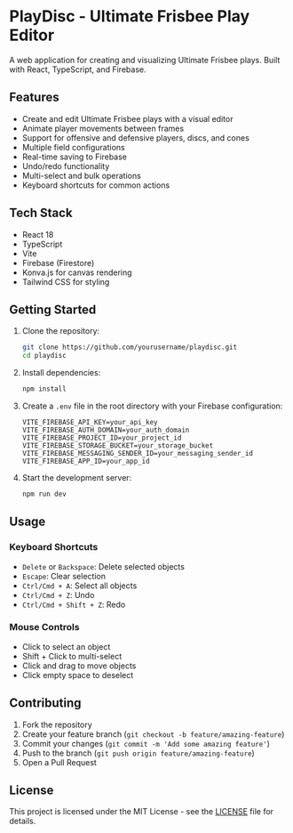 # PlayDisc - Ultimate Frisbee Play Editor

A web application for creating and visualizing Ultimate Frisbee plays. Built with React, TypeScript, and Firebase.

## Features

- Create and edit Ultimate Frisbee plays with a visual editor
- Animate player movements between frames
- Support for offensive and defensive players, discs, and cones
- Multiple field configurations
- Real-time saving to Firebase
- Undo/redo functionality
- Multi-select and bulk operations
- Keyboard shortcuts for common actions

## Tech Stack

- React 18
- TypeScript
- Vite
- Firebase (Firestore)
- Konva.js for canvas rendering
- Tailwind CSS for styling

## Getting Started

1. Clone the repository:
   ```bash
   git clone https://github.com/yourusername/playdisc.git
   cd playdisc
   ```

2. Install dependencies:
   ```bash
   npm install
   ```

3. Create a `.env` file in the root directory with your Firebase configuration:
   ```
   VITE_FIREBASE_API_KEY=your_api_key
   VITE_FIREBASE_AUTH_DOMAIN=your_auth_domain
   VITE_FIREBASE_PROJECT_ID=your_project_id
   VITE_FIREBASE_STORAGE_BUCKET=your_storage_bucket
   VITE_FIREBASE_MESSAGING_SENDER_ID=your_messaging_sender_id
   VITE_FIREBASE_APP_ID=your_app_id
   ```

4. Start the development server:
   ```bash
   npm run dev
   ```

## Usage

### Keyboard Shortcuts

- `Delete` or `Backspace`: Delete selected objects
- `Escape`: Clear selection
- `Ctrl/Cmd + A`: Select all objects
- `Ctrl/Cmd + Z`: Undo
- `Ctrl/Cmd + Shift + Z`: Redo

### Mouse Controls

- Click to select an object
- Shift + Click to multi-select
- Click and drag to move objects
- Click empty space to deselect

## Contributing

1. Fork the repository
2. Create your feature branch (`git checkout -b feature/amazing-feature`)
3. Commit your changes (`git commit -m 'Add some amazing feature'`)
4. Push to the branch (`git push origin feature/amazing-feature`)
5. Open a Pull Request

## License

This project is licensed under the MIT License - see the [LICENSE](LICENSE) file for details.
